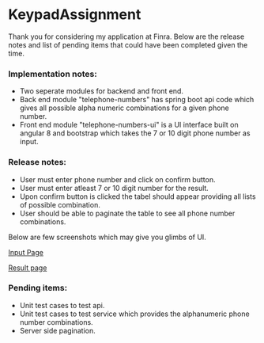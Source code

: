 # KeypadAssignment

Thank you for considering my application at Finra. Below are the release notes and list of pending items that could have been completed given the time. 

### Implementation notes:

- Two seperate modules for backend and front end. 
- Back end module "telephone-numbers" has spring boot api code which gives all possible alpha numeric combinations for a given phone number.
- Front end module "telephone-numbers-ui" is a UI interface built on angular 8 and bootstrap which takes the 7 or 10 digit phone number as input. 

### Release notes:

- User must enter phone number and click on confirm button.
- User must enter atleast 7 or 10 digit number for the result. 
- Upon confirm button is clicked the tabel should appear providing all lists of possible combination. 
- User should be able to paginate the table to see all phone number combinations. 

Below are few screenshots which may give you glimbs of UI. 

[Input Page](https://github.com/sumitjaju/KeypadAssignment/blob/master/Finra_2.png) 

[Result page](https://github.com/sumitjaju/KeypadAssignment/blob/master/Finra_1.png)


### Pending items:

- Unit test cases to test api. 
- Unit test cases to test service which provides the alphanumeric phone number combinations. 
- Server side pagination. 

